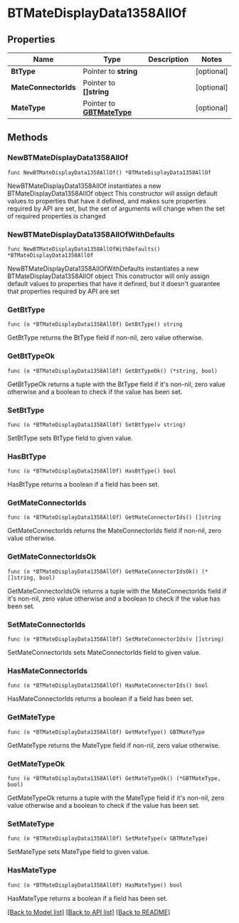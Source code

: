 # BTMateDisplayData1358AllOf

## Properties

Name | Type | Description | Notes
------------ | ------------- | ------------- | -------------
**BtType** | Pointer to **string** |  | [optional] 
**MateConnectorIds** | Pointer to **[]string** |  | [optional] 
**MateType** | Pointer to [**GBTMateType**](GBTMateType.md) |  | [optional] 

## Methods

### NewBTMateDisplayData1358AllOf

`func NewBTMateDisplayData1358AllOf() *BTMateDisplayData1358AllOf`

NewBTMateDisplayData1358AllOf instantiates a new BTMateDisplayData1358AllOf object
This constructor will assign default values to properties that have it defined,
and makes sure properties required by API are set, but the set of arguments
will change when the set of required properties is changed

### NewBTMateDisplayData1358AllOfWithDefaults

`func NewBTMateDisplayData1358AllOfWithDefaults() *BTMateDisplayData1358AllOf`

NewBTMateDisplayData1358AllOfWithDefaults instantiates a new BTMateDisplayData1358AllOf object
This constructor will only assign default values to properties that have it defined,
but it doesn't guarantee that properties required by API are set

### GetBtType

`func (o *BTMateDisplayData1358AllOf) GetBtType() string`

GetBtType returns the BtType field if non-nil, zero value otherwise.

### GetBtTypeOk

`func (o *BTMateDisplayData1358AllOf) GetBtTypeOk() (*string, bool)`

GetBtTypeOk returns a tuple with the BtType field if it's non-nil, zero value otherwise
and a boolean to check if the value has been set.

### SetBtType

`func (o *BTMateDisplayData1358AllOf) SetBtType(v string)`

SetBtType sets BtType field to given value.

### HasBtType

`func (o *BTMateDisplayData1358AllOf) HasBtType() bool`

HasBtType returns a boolean if a field has been set.

### GetMateConnectorIds

`func (o *BTMateDisplayData1358AllOf) GetMateConnectorIds() []string`

GetMateConnectorIds returns the MateConnectorIds field if non-nil, zero value otherwise.

### GetMateConnectorIdsOk

`func (o *BTMateDisplayData1358AllOf) GetMateConnectorIdsOk() (*[]string, bool)`

GetMateConnectorIdsOk returns a tuple with the MateConnectorIds field if it's non-nil, zero value otherwise
and a boolean to check if the value has been set.

### SetMateConnectorIds

`func (o *BTMateDisplayData1358AllOf) SetMateConnectorIds(v []string)`

SetMateConnectorIds sets MateConnectorIds field to given value.

### HasMateConnectorIds

`func (o *BTMateDisplayData1358AllOf) HasMateConnectorIds() bool`

HasMateConnectorIds returns a boolean if a field has been set.

### GetMateType

`func (o *BTMateDisplayData1358AllOf) GetMateType() GBTMateType`

GetMateType returns the MateType field if non-nil, zero value otherwise.

### GetMateTypeOk

`func (o *BTMateDisplayData1358AllOf) GetMateTypeOk() (*GBTMateType, bool)`

GetMateTypeOk returns a tuple with the MateType field if it's non-nil, zero value otherwise
and a boolean to check if the value has been set.

### SetMateType

`func (o *BTMateDisplayData1358AllOf) SetMateType(v GBTMateType)`

SetMateType sets MateType field to given value.

### HasMateType

`func (o *BTMateDisplayData1358AllOf) HasMateType() bool`

HasMateType returns a boolean if a field has been set.


[[Back to Model list]](../README.md#documentation-for-models) [[Back to API list]](../README.md#documentation-for-api-endpoints) [[Back to README]](../README.md)


